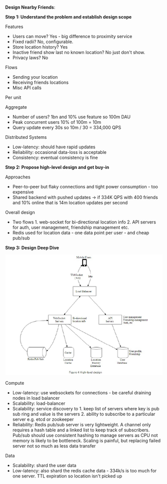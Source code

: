 **Design Nearby Friends**:

**Step 1: Understand the problem and establish design scope**

Features
* Users can move? Yes - big difference to proximity service
* Fixed radii? No, configurable.
* Store location history? Yes
* Inactive friend show last no known location? No just don't show.
* Privacy laws? No

Flows
* Sending your location
* Receiving friends locations
* Misc API calls

Per unit

Aggregate
* Number of users? 1bn and 10% use feature so 100m DAU
* Peak concurrent users 10% of 100m = 10m
* Query update every 30s so 10m / 30 = 334,000 QPS

Distributed Systems
* Low-latency: should have rapid updates
* Reliability: occasional data-loss is acceptable
* Consistency: eventual consistency is fine

**Step 2: Propose high-level design and get buy-in**

Approaches
* Peer-to-peer but flaky connections and tight power consumption - too expensive
* Shared backend with pushed updates -> if 334K QPS with 400 friends and 10% online that is 14m location updates per second

Overall design
* Two flows 1. web-socket for bi-directional location info 2. API servers for auth, user management, friendship management etc.
* Redis used for location data - one data point per user -  and cheap pub/sub

**Step 3: Design Deep Dive**

![image info](./../../../images/nearby_friends.png)

Compute
* Low-latency: use websockets for connections - be careful draining nodes in load balancer
* Scalability: load-balancer 
* Scalability: service discovery to 1. keep list of servers where key is pub sub ring and value is the servers 2. ability to subscribe to a particular server e.g. etcd or zookeeper
* Reliability: Redis pub/sub server is very lightweight. A channel only requires a hash table and a linked list to keep track of subscribers. Pub/sub should use consistent hashing to manage servers as CPU not memory is likely to be bottleneck. Scaling is painful, but replacing failed server not so much as less data transfer

Data
* Scalability: shard the user data
* Low-latency: also shard the redis cache data - 334k/s is too much for one server. TTL expiration so location isn't
picked up
